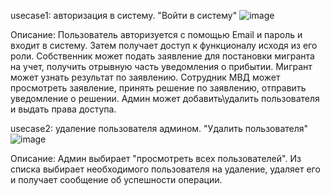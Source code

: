 usecase1: авторизация в систему. "Войти в систему"
![image](https://github.com/user-attachments/assets/d324e8d6-02b9-4648-b410-273fed929d4c)

Описание: Пользователь авторизуется с помощью Email и пароль и входит в систему. Затем получает доступ к функционалу исходя из его роли. 
Собственник может подать заявление для постановки мигранта на учет, получить отрывную часть уведомления о прибытии. 
Мигрант может узнать результат по заявлению. 
Сотрудник МВД может просмотреть заявление, принять решение по заявлению, отправить уведомление о решении. 
Админ может добавить\удалить пользователя и выдать права доступа.


usecase2: удаление пользователя админом. "Удалить пользователя"
![image](https://github.com/user-attachments/assets/764b326d-4a71-4302-b447-e43daea5b119)

Описание: Админ выбирает "просмотреть всех пользователей". Из списка выбирает необходимого пользователя на удаление, удаляет его и получает сообщение об успешности операции.

